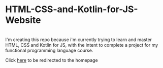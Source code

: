 # HTML-CSS-and-Kotlin-for-JS-Website
<br>
I'm creating this repo because i'm currently trying to learn and master <br>
HTML, CSS and Kotlin for JS, with the intent to complete a project for my <br>
functional programming language course.

Click <a href="homepage.html">here</a> to be redirected to the homepage
